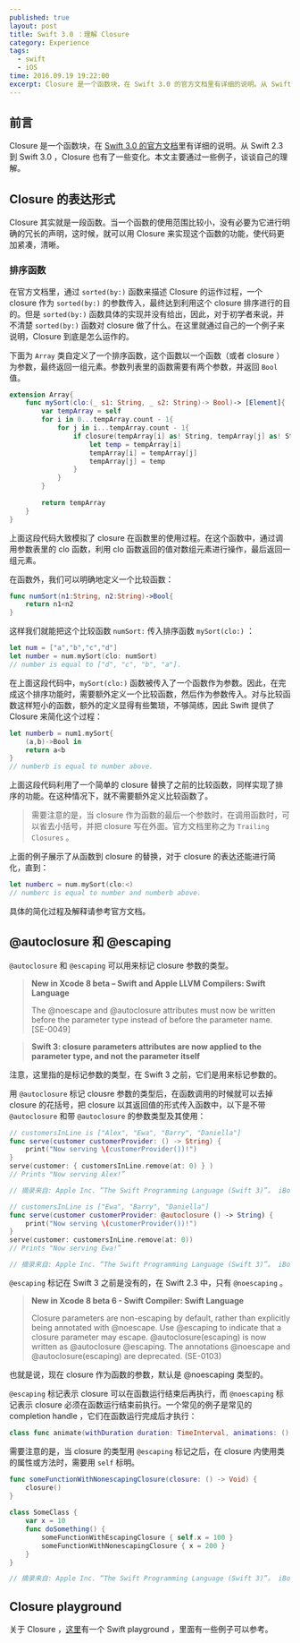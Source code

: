 ```yaml
---
published: true
layout: post
title: Swift 3.0 ：理解 Closure 
category: Experience
tags: 
  - swift
  - iOS
time: 2016.09.19 19:22:00
excerpt: Closure 是一个函数块，在 Swift 3.0 的官方文档里有详细的说明。从 Swift 2.3 到 Swift 3.0 ，Closure 也有了一些变化。本文主要通过一些例子，谈谈自己的理解。
---
```


## 前言

Closure 是一个函数块，在 [Swift 3.0 的官方文档](https://developer.apple.com/library/content/documentation/Swift/Conceptual/Swift_Programming_Language/Closures.html#//apple_ref/doc/uid/TP40014097-CH11-ID94)里有详细的说明。从 Swift 2.3 到 Swift 3.0 ，Closure 也有了一些变化。本文主要通过一些例子，谈谈自己的理解。

## Closure 的表达形式

Closure 其实就是一段函数。当一个函数的使用范围比较小，没有必要为它进行明确的冗长的声明，这时候，就可以用 Closure 来实现这个函数的功能，使代码更加紧凑，清晰。

### 排序函数

在官方文档里，通过 `sorted(by:)` 函数来描述 Closure 的运作过程，一个 closure 作为 `sorted(by:)` 的参数传入，最终达到利用这个 closure 排序进行的目的。但是 `sorted(by:)` 函数具体的实现并没有给出，因此，对于初学者来说，并不清楚 `sorted(by:)` 函数对 closure 做了什么。在这里就通过自己的一个例子来说明，Closure 到底是怎么运作的。

下面为 `Array` 类自定义了一个排序函数，这个函数以一个函数（或者 closure ）为参数，最终返回一组元素。参数列表里的函数需要有两个参数，并返回 `Bool` 值。

```swift
extension Array{
    func mySort(clo:(_ s1: String, _ s2: String)-> Bool)-> [Element]{
        var tempArray = self
        for i in 0...tempArray.count - 1{
            for j in i...tempArray.count - 1{
                if closure(tempArray[i] as! String, tempArray[j] as! String){
                    let temp = tempArray[i]
                    tempArray[i] = tempArray[j]
                    tempArray[j] = temp
                }
            }
        }
        
        return tempArray
    }
}
```

上面这段代码大致模拟了 closure 在函数里的使用过程。在这个函数中，通过调用参数表里的 clo 函数，利用 clo 函数返回的值对数组元素进行操作，最后返回一组元素。

在函数外，我们可以明确地定义一个比较函数：

```swift
func numSort(n1:String, n2:String)->Bool{
    return n1<n2
}
```

这样我们就能把这个比较函数 `numSort:` 传入排序函数 `mySort(clo:)` ：

```swift
let num = ["a","b","c","d"]
let number = num.mySort(clo: numSort)
// number is equal to ["d", "c", "b", "a"].
```

在上面这段代码中，`mySort(clo:)` 函数被传入了一个函数作为参数。因此，在完成这个排序功能时，需要额外定义一个比较函数，然后作为参数传入。对与比较函数这样短小的函数，额外的定义显得有些繁琐，不够简练，因此 Swift 提供了 Closure 来简化这个过程：

```swift
let numberb = num1.mySort{
    (a,b)->Bool in
    return a<b
}
// numberb is equal to number above.
```

上面这段代码利用了一个简单的 closure 替换了之前的比较函数，同样实现了排序的功能。在这种情况下，就不需要额外定义比较函数了。

> 需要注意的是，当 closure 作为函数的最后一个参数时，在调用函数时，可以省去小括号，并把 closure 写在外面。官方文档里称之为 `Trailing Closures` 。

上面的例子展示了从函数到 closure 的替换，对于 closure 的表达还能进行简化，直到：

```swift
let numberc = num.mySort(clo:<)
// numberc is equal to number and numberb above.
```

具体的简化过程及解释请参考官方文档。

## @autoclosure 和 @escaping

`@autoclosure` 和 `@escaping` 可以用来标记 closure 参数的类型。

> **New in Xcode 8 beta – Swift and Apple LLVM Compilers: Swift Language**
>
> The @noescape and @autoclosure attributes must now be written before the parameter type instead of before the parameter name. [SE-0049]

> **Swift 3: closure parameters attributes are now applied to the parameter type, and not the parameter itself**

注意，这里指的是标记参数的类型，在 Swift 3 之前，它们是用来标记参数的。

用 `@autoclosure` 标记 clousre 参数的类型后，在函数调用的时候就可以去掉 closure 的花括号，把 closure 以其返回值的形式传入函数中，以下是不带 `@autoclosure` 和带 `@autoclosure` 的参数类型及其使用：

```swift
// customersInLine is ["Alex", "Ewa", "Barry", "Daniella"]
func serve(customer customerProvider: () -> String) {
    print("Now serving \(customerProvider())!")
}
serve(customer: { customersInLine.remove(at: 0) } )
// Prints "Now serving Alex!”

// 摘录来自: Apple Inc. “The Swift Programming Language (Swift 3)”。 iBooks. 
```

```swift
// customersInLine is ["Ewa", "Barry", "Daniella"]
func serve(customer customerProvider: @autoclosure () -> String) {
    print("Now serving \(customerProvider())!")
}
serve(customer: customersInLine.remove(at: 0))
// Prints "Now serving Ewa!”

// 摘录来自: Apple Inc. “The Swift Programming Language (Swift 3)”。 iBooks. 
```

`@escaping` 标记在 Swift 3 之前是没有的，在 Swift 2.3 中，只有 `@noescaping` 。

>**New in Xcode 8 beta 6 - Swift Compiler: Swift Language**
>
>Closure parameters are non-escaping by default, rather than explicitly being annotated with @noescape. Use @escaping to indicate that a closure parameter may escape. @autoclosure(escaping) is now written as  @autoclosure @escaping. The annotations @noescape and  @autoclosure(escaping) are deprecated. (SE-0103)

也就是说，现在 closure 作为函数的参数，默认是 @noescaping 类型的。

`@escaping` 标记表示 closure 可以在函数运行结束后再执行，而 `@noescaping` 标记表示 closure 必须在函数运行结束前执行。一个常见的例子是常见的 completion handle ，它们在函数运行完成后才执行：

```swift
class func animate(withDuration duration: TimeInterval, animations: () -> Void, completion: ((Bool) -> Void)? = nil)
```

需要注意的是，当 closure 的类型用 `@escaping` 标记之后，在 closure 内使用类的属性或方法时，需要用 `self` 标明。

```swift
func someFunctionWithNonescapingClosure(closure: () -> Void) {
    closure()
}
 
class SomeClass {
    var x = 10
    func doSomething() {
        someFunctionWithEscapingClosure { self.x = 100 }
        someFunctionWithNonescapingClosure { x = 200 }
    }
}

// 摘录来自: Apple Inc. “The Swift Programming Language (Swift 3)”。 iBooks. 
```

## Closure playground

关于 Closure ，[这里](https://github.com/LinShiwei/linshiwei.github.io/tree/master/lsw_codesource)有一个 Swift playground ，里面有一些例子可以参考。

